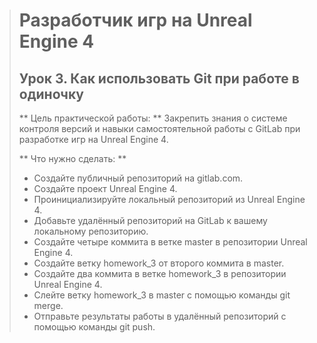 > # Разработчик игр на Unreal Engine 4
>
> ## Урок 3. Как использовать Git при работе в одиночку
> ** Цель практической работы: **
> Закрепить знания о системе контроля версий и навыки самостоятельной работы с GitLab при разработке игр на Unreal Engine 4.
> 
> ** Что нужно сделать: **
> - Создайте публичный репозиторий на gitlab.com.
> - Создайте проект Unreal Engine 4.
> - Проинициализируйте локальный репозиторий из Unreal Engine 4.
> - Добавьте удалённый репозиторий на GitLab к вашему локальному репозиторию.
> - Создайте четыре коммита в ветке master в репозитории Unreal Engine 4.
> - Создайте ветку homework_3 от второго коммита в master.
> - Создайте два коммита в ветке homework_3 в репозитории Unreal Engine 4.
> - Слейте ветку homework_3 в master с помощью команды git merge.
> - Отправьте результаты работы в удалённый репозиторий с помощью команды git push.

